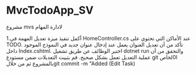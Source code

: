# MvcTodoApp_SV
مشروع  mvs لادارة المهام 

1.أكمل تنفيذ ميزة تعديل المهمة في HomeController.cs عند الأماكن التي تحتوي على TODO.
تأكد من أن تعديل العنوان يعمل عند إدخال عنوان جديد في النموذج الموجود داخل Index.cshtml.
اختبر الوظائف عن طريق تشغيل dotnet run والتحقق من أن عملية التعديل تعمل بشكل صحيح.
قم بتبيت التعديلات ضمن مستودع git ا0لخاص بالمشروع ثم من خلالgit commit -m "Added (Edit Task) 
